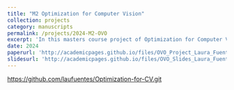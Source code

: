 ```yaml
---
title: "M2 Optimization for Computer Vision"
collection: projects
category: manuscripts
permalink: /projects/2024-M2-OVO
excerpt: 'In this masters course project of Optimization for Computer Vision I aimed to analyze an article focused on Optimization and computer vision, construct a report and implement some of the algorithms presented. I chose to work on the paper: Ultrasound speckle reduction using adaptive wavelet thresholding presented by Anterpreet Kaur Bedi and Ramesh Kumar Sunkaria in 2022.'
date: 2024
paperurl: 'http://academicpages.github.io/files/OVO_Project_Laura_Fuentes.pdf'
slidesurl: 'http://academicpages.github.io/files/OVO_Slides_Laura_Fuentes.pdf'
---
```


https://github.com/laufuentes/Optimization-for-CV.git